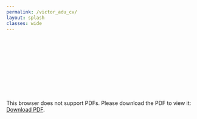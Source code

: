 ```yaml
---
permalink: /victor_adu_cv/
layout: splash
classes: wide
---
```


<object data="https://aduvictor.github.io/victor_adu_victor_adu_cv.pdf" type="application/pdf" width="700px" height="700px">
    <embed src="https://aduvictor.github.io/victor_adu_cv.pdf">
        <p>This browser does not support PDFs. Please download the PDF to view it: <a href="https://aduvictor.github.io/victor_adu_cv.pdf">Download PDF</a>.</p>
    </embed>
</object>
